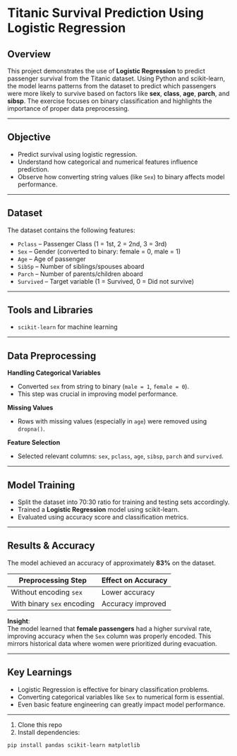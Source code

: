 # Titanic Survival Prediction Using Logistic Regression

## Overview  
This project demonstrates the use of **Logistic Regression** to predict passenger survival from the Titanic dataset. Using Python and scikit-learn, the model learns patterns from the dataset to predict which passengers were more likely to survive based on factors like **sex**, **class**, **age**, **parch**, and **sibsp**. The exercise focuses on binary classification and highlights the importance of proper data preprocessing.

---

## Objective  

- Predict survival using logistic regression.  
- Understand how categorical and numerical features influence prediction.  
- Observe how converting string values (like `Sex`) to binary affects model performance.  

---

## Dataset  

The dataset contains the following features:

- `Pclass` – Passenger Class (1 = 1st, 2 = 2nd, 3 = 3rd)  
- `Sex` – Gender (converted to binary: female = 0, male = 1)  
- `Age` – Age of passenger
- `SibSp` – Number of siblings/spouses aboard  
- `Parch` – Number of parents/children aboard 
- `Survived` – Target variable (1 = Survived, 0 = Did not survive)

---

## Tools and Libraries  

- `scikit-learn` for machine learning  

---

## Data Preprocessing  

**Handling Categorical Variables**  
- Converted `sex` from string to binary (`male = 1`, `female = 0`).  
- This step was crucial in improving model performance.

**Missing Values**  
- Rows with missing values (especially in `age`) were removed using `dropna()`.

**Feature Selection**  
- Selected relevant columns: `sex`, `pclass`, `age`, `sibsp`, `parch` and `survived`.

---

## Model Training  

- Split the dataset into 70:30 ratio for training and testing sets accordingly.  
- Trained a **Logistic Regression** model using scikit-learn.
- Evaluated using accuracy score and classification metrics.

---

## Results & Accuracy  

The model achieved an accuracy of approximately **83%** on the dataset.

| Preprocessing Step       | Effect on Accuracy     |
|--------------------------|------------------------|
| Without encoding `sex`   | Lower accuracy         |
| With binary `sex` encoding | Accuracy improved |

**Insight**:  
The model learned that **female passengers** had a higher survival rate, improving accuracy when the `Sex` column was properly encoded. This mirrors historical data where women were prioritized during evacuation.

---

## Key Learnings  

- Logistic Regression is effective for binary classification problems.  
- Converting categorical variables like `Sex` to numerical form is essential.  
- Even basic feature engineering can greatly impact model performance.  

---


1. Clone this repo  
2. Install dependencies:

```bash
pip install pandas scikit-learn matplotlib
